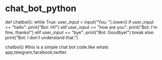# chat_bot_python
def chatbot():
    while True:
        user_input = input("You: ").lower()
        if user_input == "hello":
            print("Bot: Hi!")
        elif user_input == "how are you":
            print("Bot: I'm fine, thanks!")
        elif user_input == "bye":
            print("Bot: Goodbye!")
            break
        else:
            print("Bot: I don't understand that.")

chatbot()
#this is a simple chat bot code.like whats app,telegram,facebook,twitter.
